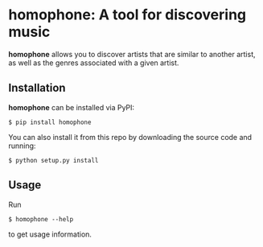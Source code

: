homophone: A tool for discovering music
=======================================

**homophone** allows you to discover artists that are similar to another
artist, as well as the genres associated with a given artist.

Installation
------------

**homophone** can be installed via PyPI:

    $ pip install homophone

You can also install it from this repo by downloading the source code and
running:

    $ python setup.py install

Usage
-----

Run

    $ homophone --help

to get usage information.

